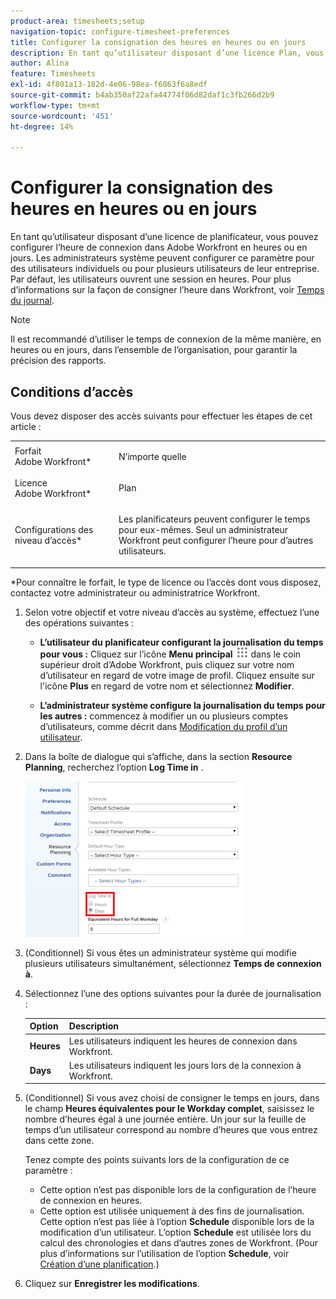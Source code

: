```yaml
---
product-area: timesheets;setup
navigation-topic: configure-timesheet-preferences
title: Configurer la consignation des heures en heures ou en jours
description: En tant qu’utilisateur disposant d’une licence Plan, vous pouvez configurer l’heure de connexion dans Adobe Workfront en heures ou en jours. Les administrateurs système peuvent configurer ce paramètre pour des utilisateurs individuels ou pour plusieurs utilisateurs de leur entreprise. Par défaut, les utilisateurs ouvrent une session en heures.
author: Alina
feature: Timesheets
exl-id: 4f801a13-182d-4e06-98ea-f6863f6a8edf
source-git-commit: b4ab350af22afa44774f06d82daf1c3fb266d2b9
workflow-type: tm+mt
source-wordcount: '451'
ht-degree: 14%

---
```


# Configurer la consignation des heures en heures ou en jours

En tant qu’utilisateur disposant d’une licence de planificateur, vous pouvez configurer l’heure de connexion dans Adobe Workfront en heures ou en jours. Les administrateurs système peuvent configurer ce paramètre pour des utilisateurs individuels ou pour plusieurs utilisateurs de leur entreprise. Par défaut, les utilisateurs ouvrent une session en heures. Pour plus d’informations sur la façon de consigner l’heure dans Workfront, voir [Temps du journal](../../timesheets/create-and-manage-timesheets/log-time.md).

>[!NOTE]
>
>Il est recommandé d’utiliser le temps de connexion de la même manière, en heures ou en jours, dans l’ensemble de l’organisation, pour garantir la précision des rapports.

## Conditions d’accès

Vous devez disposer des accès suivants pour effectuer les étapes de cet article :

<table style="table-layout:auto"> 
 <col> 
 </col> 
 <col> 
 </col> 
 <tbody> 
  <tr> 
   <td role="rowheader">Forfait Adobe Workfront*</td> 
   <td> <p>N’importe quelle</p> </td> 
  </tr> 
  <tr> 
   <td role="rowheader">Licence Adobe Workfront*</td> 
   <td> <p>Plan </p> </td> 
  </tr> 
  <tr data-mc-conditions=""> 
   <td role="rowheader">Configurations des niveau d’accès*</td> 
   <td> <p>Les planificateurs peuvent configurer le temps pour eux-mêmes. Seul un administrateur Workfront peut configurer l’heure pour d’autres utilisateurs.</p> </td> 
  </tr> 
 </tbody> 
</table>

&#42;Pour connaître le forfait, le type de licence ou l’accès dont vous disposez, contactez votre administrateur ou administratrice Workfront.

1. Selon votre objectif et votre niveau d’accès au système, effectuez l’une des opérations suivantes :

   * **L’utilisateur du planificateur configurant la journalisation du temps pour vous :** Cliquez sur l’icône **Menu principal** ![](assets/main-menu-icon.png) dans le coin supérieur droit d’Adobe Workfront, puis cliquez sur votre nom d’utilisateur en regard de votre image de profil. Cliquez ensuite sur l&#39;icône **Plus** en regard de votre nom et sélectionnez **Modifier**.

   * **L’administrateur système configure la journalisation du temps pour les autres :** commencez à modifier un ou plusieurs comptes d’utilisateurs, comme décrit dans [Modification du profil d’un utilisateur](../../administration-and-setup/add-users/create-and-manage-users/edit-a-users-profile.md).

1. Dans la boîte de dialogue qui s’affiche, dans la section **Resource Planning**, recherchez l’option **Log Time in** .

   ![](assets/new-timesheet-log-hours-350x249.png)

1. (Conditionnel) Si vous êtes un administrateur système qui modifie plusieurs utilisateurs simultanément, sélectionnez **Temps de connexion à**.
1. Sélectionnez l’une des options suivantes pour la durée de journalisation :

   | Option | Description |
   |---|---|
   | **Heures** | Les utilisateurs indiquent les heures de connexion dans Workfront. |
   | **Days** | Les utilisateurs indiquent les jours lors de la connexion à Workfront. |

1. (Conditionnel) Si vous avez choisi de consigner le temps en jours, dans le champ **Heures équivalentes pour le Workday complet**, saisissez le nombre d’heures égal à une journée entière. Un jour sur la feuille de temps d’un utilisateur correspond au nombre d’heures que vous entrez dans cette zone.

   Tenez compte des points suivants lors de la configuration de ce paramètre :

   * Cette option n’est pas disponible lors de la configuration de l’heure de connexion en heures.
   * Cette option est utilisée uniquement à des fins de journalisation. Cette option n’est pas liée à l’option **Schedule** disponible lors de la modification d’un utilisateur. L’option **Schedule** est utilisée lors du calcul des chronologies et dans d’autres zones de Workfront. (Pour plus d’informations sur l’utilisation de l’option **Schedule**, voir [Création d’une planification](../../administration-and-setup/set-up-workfront/configure-timesheets-schedules/create-schedules.md).) 

1. Cliquez sur **Enregistrer les modifications**.
